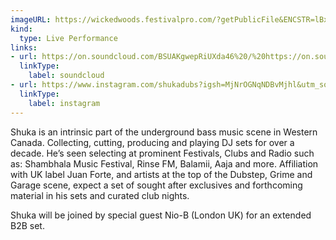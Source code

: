```yaml
---
imageURL: https://wickedwoods.festivalpro.com/?getPublicFile&ENCSTR=lBxIAFIFTAnLPVrRCFzd
kind:
  type: Live Performance
links:
- url: https://on.soundcloud.com/BSUAKgwepRiUXda46%20/%20https://on.soundcloud.com/BuGKhEv3WPyGMTtdA
  linkType:
    label: soundcloud
- url: https://www.instagram.com/shukadubs?igsh=MjNrOGNqNDBvMjhl&utm_source=qr%20/%20https://www.instagram.com/ni0_b?igsh=MTJvdm1nczlmaGpoMA==
  linkType:
    label: instagram
---
```

Shuka is an intrinsic part of the underground bass music scene in Western Canada. Collecting, cutting, producing and playing DJ sets for over a decade. He’s seen selecting at prominent Festivals, Clubs and Radio such as: Shambhala Music Festival, Rinse FM, Balamii, Aaja and more. Affiliation with UK label Juan Forte, and artists at the top of the Dubstep, Grime and Garage scene, expect a set of sought after exclusives and forthcoming material in his sets and curated club nights. 

Shuka will be joined by special guest Nio-B (London UK) for an extended B2B set.